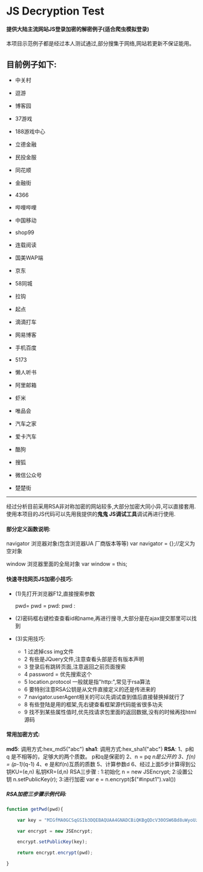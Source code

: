# JS Decryption Test

#### 提供大陆主流网站JS登录加密的解密例子(适合爬虫模拟登录)

本项目示范例子都是经过本人测试通过,部分搜集于网络,网站若更新不保证能用。

## 目前例子如下:

- 中关村

- 逗游

- 博客园

- 37游戏

- 188游戏中心

- 立德金融

- 民投金服

- 同花顺

- 金融街

- 4366

- 哔哩哔哩

- 中国移动

- shop99

- 连载阅读

- 国美WAP端

- 京东

- 58同城

- 拉钩

- 起点

- 滴滴打车

- 网易博客

- 手机百度

- 5173

- 懒人听书

- 阿里邮箱

- 虾米

- 唯品会

- 汽车之家

- 爱卡汽车

- 酷狗

- 搜狐

- 微信公众号

- 楚楚街

------

经过分析目前采用RSA非对称加密的网站较多,大部分加密大同小异,可以直接套用.使用本项目的JS代码可以先用我提供的**鬼鬼 JS调试工具**调试再进行使用.



#### 部分定义函数说明:


navigator 浏览器对象(包含浏览器UA 厂商版本等等)
	var navigator = {};//定义为空对象

window 浏览器里面的全局对象
	var window = this;

#### 快速寻找网页JS加密小技巧:


- (1)先打开浏览器F12,直接搜索参数

  pwd=
  pwd =
  pwd:
  pwd :

- (2)密码框右键检查查看id和name,再进行搜寻,大部分是在ajax提交那里可以找到

- (3)实用技巧:

  - 1 过滤掉css img文件
  - 2 有些是JQuery文件,注意查看头部是否有版本声明
  - 3 登录后有跳转页面,注意返回之前页面搜索
  - 4 password = 优先搜索这个
  - 5 location.protocol 一般就是指"http:",常见于rsa算法
  - 6 要特别注意RSA公钥是从文件直接定义的还是传进来的
  - 7 navigator.userAgent相关的可以先调试查到值后直接替换掉就行了
  - 8 有些登陆是用的框架,先右键查看框架源代码能省很多功夫
  - 9 找不到某些属性值时,优先找请求包里面的返回数据,没有的时候再找html源码

#### 常用加密方式:

**md5**:
	调用方式:hex_md5("abc")
**sha1**:
	调用方式:hex_sha1("abc") 
**RSA**:
1、p和q 是不相等的，足够大的两个质数。 p和q是保密的
2、n = p*q n是公开的
3、f(n) = (p-1)*(q-1)
4、e 是和f(n)互质的质数
5、计算参数d 
6、经过上面5步计算得到公钥KU=(e,n) 私钥KR=(d,n)
	RSA三步骤 :
		1:初始化 n = new JSEncrypt;
		2:设置公钥	n.setPublicKey(r);
		3:进行加密	var e = n.encrypt($("#input1").val())

##### RSA加密三步骤示例代码:		

```javascript
function getPwd(pwd){

	var key = "MIGfMA0GCSqGSIb3DQEBAQUAA4GNADCBiQKBgQDcV30OSW6Bd8uWyoUzajb7Rwe7NH9J8czQZSgGv9LBk0QZevURdhbME0GbCHS79mOP3+/KgvYZR5NakGd/ZGcagxhoCCY6sDYKA5iTQaXCbg5dhpfviWnj3ck0iGIVCf26QaquJttWsHEU3C0lwkJzGDTC0QjPnV4HwgDd70BcuwIDAQAB";

	var encrypt = new JSEncrypt;

    encrypt.setPublicKey(key);

    return encrypt.encrypt(pwd);

}
```
